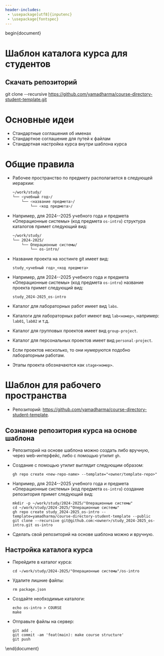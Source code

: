 ```yaml
---
header-includes: 
 - \usepackage[utf8]{inputenc}
 - \usepackage{fontspec}
---
```

begin{document}

# Шаблон каталога курса для студентов
## Скачать репозиторий

git clone --recursive https://github.com/yamadharma/course-directory-student-template.git

# Основные идеи

-   Стандартные соглашения об именах
-   Стандартное соглашение для путей к файлам
-   Стандартная настройка курса внутри шаблона курса

# Общие правила

-   Рабочее пространство по предмету располагается в следующей иерархии:

    ``` bash
    ~/work/study/
    └── <учебный год>/
        └── <название предмета>/
            └── <код предмета>/
    ```

-   Например, для 2024--2025 учебного года и предмета «Операционные системы» (код предмета `os-intro`) структура каталогов примет следующий вид:

    ``` bash
    ~/work/study/
    └── 2024-2025/
        └── Операционные системы/
            └── os-intro/
    ```

-   Название проекта на хостинге git имеет вид:

    ``` example
    study_<учебный год>_<код предмета>
    ```

-   Например, для 2024--2025 учебного года и предмета «Операционные системы» (код предмета `os-intro`) название проекта примет следующий вид:

    ``` example
    study_2024-2025_os-intro
    ```

-   Каталог для лабораторных работ имеет вид `labs`.

-   Каталоги для лабораторных работ имеют вид `lab<номер>`, например: `lab01`, `lab02` и т.д.

-   Каталог для групповых проектов имеет вид `group-project`.

-   Каталог для персональных проектов имеет вид `personal-project`.

-   Если проектов несколько, то они нумеруются подобно лабораторным работам.

-   Этапы проекта обозначаются как `stage<номер>`.

# Шаблон для рабочего пространства

-   Репозиторий:
    <https://github.com/yamadharma/course-directory-student-template>.

## Сознание репозитория курса на основе шаблона

-   Репозиторий на основе шаблона можно создать либо вручную, через web-интерфейс, либо с помощью утилит `gh`.

-   Создание с помощью утилит выглядит следующим образом:

    ``` shell
    gh repo create <new-repo-name> --template="<owner/template-repo>"
    ```

-   Например, для 2024--2025 учебного года и предмета «Операционные системы» (код предмета `os-intro`) создание репозитория примет следующий вид:

    ``` shell
    mkdir -p ~/work/study/2024-2025/"Операционные системы"
    cd ~/work/study/2024-2025/"Операционные системы"
    gh repo create study_2024-2025_os-intro --template=yamadharma/course-directory-student-template --public
    git clone --recursive git@github.com:<owner>/study_2024-2025_os-intro.git os-intro
    ```

-   Сделать свой репозиторий на основе шаблона можно и вручную.

## Настройка каталога курса

-   Перейдите в каталог курса:

    ``` shell
    cd ~/work/study/2024-2025/"Операционные системы"/os-intro
    ```

-   Удалите лишние файлы:

    ``` shell
    rm package.json
    ```

-   Создайте необходимые каталоги:

    ``` shell
    echo os-intro > COURSE
    make
    ```

-   Отправьте файлы на сервер:

    ``` shell
    git add .
    git commit -am 'feat(main): make course structure'
    git push
    ```
\end{document}
